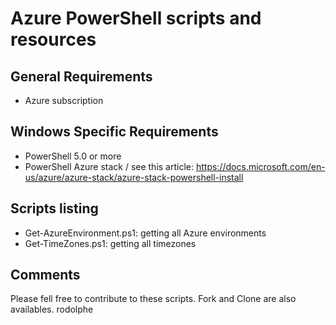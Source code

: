 Azure PowerShell scripts and resources
======================================

General Requirements
--------------------
- Azure subscription 

Windows Specific Requirements
-----------------------------
- PowerShell 5.0 or more
- PowerShell Azure stack / see this article: https://docs.microsoft.com/en-us/azure/azure-stack/azure-stack-powershell-install 

Scripts listing 
---------------
- Get-AzureEnvironment.ps1: getting all Azure environments 
- Get-TimeZones.ps1: getting all timezones 

Comments
--------
Please fell free to contribute to these scripts. 
Fork and Clone are also availables. 
rodolphe
